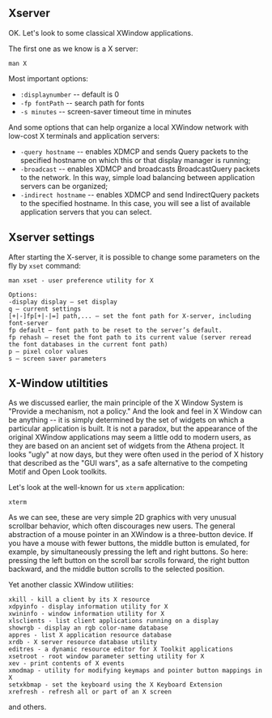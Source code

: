 ## Xserver
OK. Let's look to some classical XWindow applications.

The first one as we know is a X server:
```
man X
```
Most important options:
* `:displaynumber` -- default is 0
* `-fp fontPath` -- search path for fonts
* `-s minutes` -- screen-saver timeout time in minutes

And some options that can help organize a local XWindow network with low-cost X terminals and application servers:
* `-query hostname` -- enables XDMCP and sends Query packets to the specified hostname on which this or that display manager is running;
* `-broadcast` -- enables XDMCP and broadcasts BroadcastQuery packets to the network. In this way, simple load balancing between application servers can be organized;
* `-indirect hostname` -- enables XDMCP and send IndirectQuery packets to the specified hostname. In this case, you will see a list of available application servers that you can select.

## Xserver settings

After starting the X-server, it is possible to change some parameters on the fly by `xset` command:
```
man xset - user preference utility for X

Options:
-display display – set display
q – current settings
[+|-]fp[+|-|=] path,... – set the font path for X-server, including font-server
fp default – font path to be reset to the server’s default.
fp rehash – reset the font path to its current value (server reread the font databases in the current font path)
p – pixel color values
s – screen saver parameters
```

## X-Window utiltities
As we discussed earlier, the main principle of the X Window System is "Provide a mechanism, not a policy." And the look and feel in X Window can be anything -- it is simply determined by the set of widgets on which a particular application is built. It is not a paradox, but the appearance of the original XWindow applications may seem a little odd to modern users, as they are based on an ancient set of widgets from the Athena project. It looks "ugly" at now days, but they were often used in the period of X history that  described as the "GUI wars", as a safe alternative to the competing Motif and Open Look toolkits.

Let's look at the well-known for us `xterm` application:
```
xterm
```
As we can see, these are very simple 2D graphics with very unusual scrollbar behavior, which often discourages new users. The general abstraction of a mouse pointer in an XWindow is a three-button device. If you have a mouse with fewer buttons, the middle button is emulated, for example, by simultaneously pressing the left and right buttons. So here: pressing the left button on the scroll bar scrolls forward, the right button backward, and the middle button scrolls to the selected position.

Yet another classic XWindow utilities:
```
xkill - kill a client by its X resource
xdpyinfo - display information utility for X
xwininfo - window information utility for X
xlsclients - list client applications running on a display
showrgb - display an rgb color-name database
appres - list X application resource database
xrdb - X server resource database utility
editres - a dynamic resource editor for X Toolkit applications
xsetroot - root window parameter setting utility for X
xev - print contents of X events
xmodmap - utility for modifying keymaps and pointer button mappings in X
setxkbmap - set the keyboard using the X Keyboard Extension
xrefresh - refresh all or part of an X screen
```
and others.
